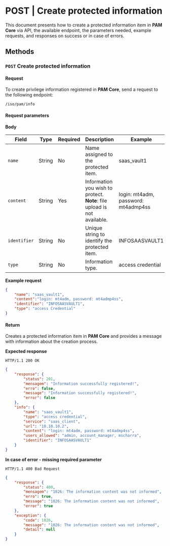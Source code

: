# POST | Create protected information

This document presents how to create a protected information item in **PAM Core** via API, the  available endpoint, the parameters needed, example requests, and responses on success or in case of errors.

## Methods

### `POST` Create protected information
#### Request
To create privilege information registered in **PAM Core**, send a request to the following endpoint:

`/iso/pam/info` 

#### Request parameters

**Body**


| Field | Type | Required | Description | Example |
| --- | --- | --- | --- | --- |
| `name` | String | No | Name assigned to the protected item.  | saas_vault1 |
| `content` | String | Yes | Information you wish to protect. **Note**: file upload is not available. | login: mt4adm, password: mt4admp4ss |
| `identifier` | String | No | Unique string to identify the protected item. | INFOSAASVAULT1 |
| `type` | String | No | Information type. | access credential |

**Example request**

```json
{   
    "name": "saas_vault1",
    "content":"login: mt4adm, password: mt4admp4ss",
    "identifier": "INFOSAASVAULT1",
    "type": "access Credential"
}
```

#### Return
Creates a protected information item in **PAM Core** and provides a message with information about the creation process.


**Expected response**

`HTTP/1.1 200 OK 
`
```json
{
    "response": {
        "status": 201,
        "mensagem": "Information successfully registered!",
        "erro": false,
        "message": "Information successfully registered!",
        "error": false
    },
    "info": {
	    "name": "saas_vault1",
		"type": "access credential",
		"service": "saas_client",
		"url": "10.10.10.2",
		"content": "login: mt4adm, password: mt4admp4ss",
		"users_allowed": "admin, account_manager, mscharra",
		"identifier": "INFOSAASVAULT1"
    }
}
```
**In case of error - missing required parameter**

`HTTP/1.1 400 Bad Request`

```json
{
    "response": {
        "status": 400,
        "mensagem": "1026: The information content was not informed",
        "erro": true,
        "message": "1026: The information content was not informed",
        "error": true
    },
    "exception": {
        "code": 1026,
        "message": "1026: The information content was not informed",
        "detail": null
    }
}
```